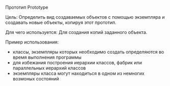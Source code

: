 Прототип Prototype

Цель: Определить вид создаваемых объектов с помощью экземпляра и создавать новые объекты,
копируя этот прототип.

Для чего используется: Для создания копий заданного объекта.

Пример использования: 
- классы, экземпляры которых необходимо создать определяются во время выполнения программы
- для избежания построения иерархии классов, фабрик или параллельных иерархий классов
- экземпляры класса могут находиться в одном из немногих возмоных состояний
